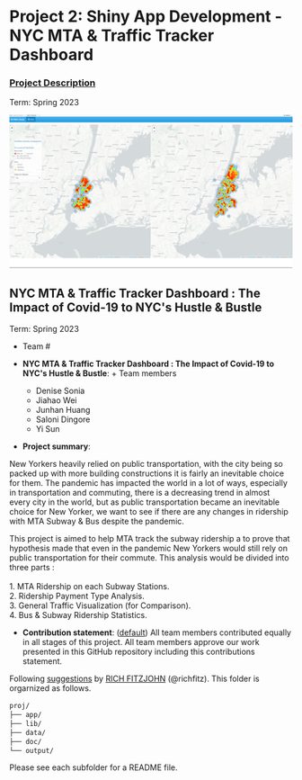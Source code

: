 # Project 2: Shiny App Development - NYC MTA & Traffic Tracker Dashboard

### [Project Description](doc/project2_desc.md)

Term: Spring 2023

![screenshot](doc/figs/map.jpg)

 

## NYC MTA & Traffic Tracker Dashboard : The Impact of Covid-19 to NYC's Hustle & Bustle
Term: Spring 2023

+ Team #
+ **NYC MTA & Traffic Tracker Dashboard : The Impact of Covid-19 to NYC's Hustle & Bustle**: + Team members
	+ Denise Sonia
	+ Jiahao Wei
	+ Junhan Huang
	+ Saloni Dingore
	+ Yi Sun

+ **Project summary**:   

New Yorkers heavily relied on public transportation, with the city being so packed up with more building constructions it is fairly an inevitable choice for them. The pandemic has impacted the world in a lot of ways, especially in transportation and commuting, there is a decreasing trend in almost every city in the world, but as public transportation became an inevitable choice for New Yorker, we want to see if there are any changes in ridership with MTA Subway & Bus despite the pandemic. 

This project is aimed to help MTA track the subway ridership a to prove that hypothesis made that even in the pandemic New Yorkers would still rely on public transportation for their commute. This analysis would be divided into three parts : <br />   
	1. MTA Ridership on each Subway Stations. <br />
	2. Ridership Payment Type Analysis. <br />
	3. General Traffic Visualization (for Comparison). <br />
	4. Bus & Subway Ridership Statistics. <br />


+ **Contribution statement**: ([default](doc/a_note_on_contributions.md)) All team members contributed equally in all stages of this project. All team members approve our work presented in this GitHub repository including this contributions statement. 

Following [suggestions](http://nicercode.github.io/blog/2013-04-05-projects/) by [RICH FITZJOHN](http://nicercode.github.io/about/#Team) (@richfitz). This folder is orgarnized as follows.

```
proj/
├── app/
├── lib/
├── data/
├── doc/
└── output/
```

Please see each subfolder for a README file.

